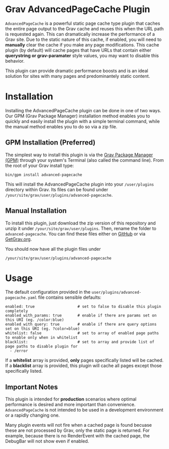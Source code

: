 # Grav AdvancedPageCache Plugin

`AdvancedPageCache` is a powerful static page cache type plugin that caches the entire page output to the Grav cache and reuses this when the URL path is requested again.  This can dramatically increase the performance of a Grav site.  Due to the static nature of this cache, if enabled, you will need to **manually** clear the cache if you make any page modifications.  This cache plugin (by default) will cache pages that have URLs that contain either **querystring or grav-paramater** style values, you may want to disable this behavior.

This plugin can provide dramatic performance boosts and is an ideal solution for sites with many pages and predominantely static content.

# Installation

Installing the AdvancedPageCache plugin can be done in one of two ways. Our GPM (Grav Package Manager) installation method enables you to quickly and easily install the plugin with a simple terminal command, while the manual method enables you to do so via a zip file.

## GPM Installation (Preferred)

The simplest way to install this plugin is via the [Grav Package Manager (GPM)](http://learn.getgrav.org/advanced/grav-gpm) through your system's Terminal (also called the command line).  From the root of your Grav install type:

    bin/gpm install advanced-pagecache

This will install the AdvancedPageCache plugin into your `/user/plugins` directory within Grav. Its files can be found under `/your/site/grav/user/plugins/advanced-pagecache`.

## Manual Installation

To install this plugin, just download the zip version of this repository and unzip it under `/your/site/grav/user/plugins`. Then, rename the folder to `advanced-pagecache`. You can find these files either on [GitHub](https://github.com/getgrav/grav-plugin-precache) or via [GetGrav.org](http://getgrav.org/downloads/plugins#extras).

You should now have all the plugin files under

    /your/site/grav/user/plugins/advanced-pagecache

# Usage

The default configuration provided in the `user/plugins/advanced-pagecache.yaml` file contains sensible defaults:

```
enabled: true                   # set to false to disable this plugin completely
enabled_with_params: true       # enable if there are params set on this URI (eg. /color:blue)
enabled_with_query: true        # enable if there are query options set on this URI (eg. ?color=blue)
whitelist: false                # set to array of enabled page paths to enable only when in whitelist
blacklist:                      # set to array and provide list of page paths to disable plugin for
  - /error
```

If a **whitelist** array is provided, **only** pages specifically listed will be cached.
If a **blacklist** array is provided, this plugin will cache all pages except those specifically listed.

## Important Notes

This plugin is intended for **production** scenarios where optimal performance is desired and more important than convenience. `AdvancedPageCache` is not intended to be used in a development environment or a rapidly changing one.

Many plugin events will not fire when a cached page is found becuase these are not processed by Grav, only the static page is returned. For example, because there is no RenderEvent with the cached page, the DebugBar will not show even if enabled.